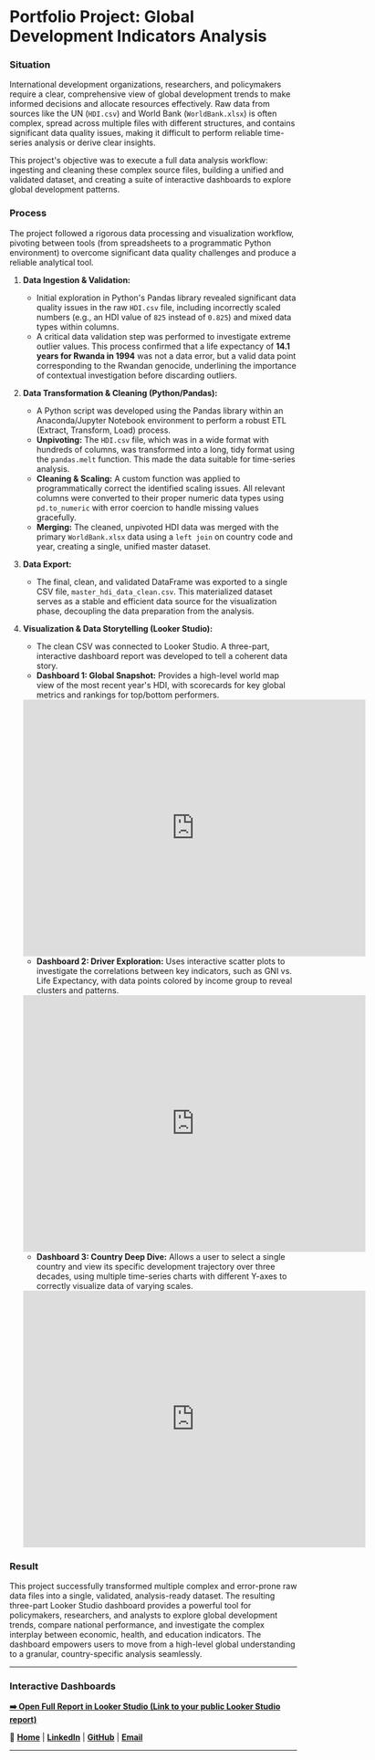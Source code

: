 # Portfolio Project: Global Development Indicators Analysis

### Situation
International development organizations, researchers, and policymakers require a clear, comprehensive view of global development trends to make informed decisions and allocate resources effectively. Raw data from sources like the UN (`HDI.csv`) and World Bank (`WorldBank.xlsx`) is often complex, spread across multiple files with different structures, and contains significant data quality issues, making it difficult to perform reliable time-series analysis or derive clear insights.

This project's objective was to execute a full data analysis workflow: ingesting and cleaning these complex source files, building a unified and validated dataset, and creating a suite of interactive dashboards to explore global development patterns.

### Process
The project followed a rigorous data processing and visualization workflow, pivoting between tools (from spreadsheets to a programmatic Python environment) to overcome significant data quality challenges and produce a reliable analytical tool.

1.  **Data Ingestion & Validation:**
    * Initial exploration in Python's Pandas library revealed significant data quality issues in the raw `HDI.csv` file, including incorrectly scaled numbers (e.g., an HDI value of `825` instead of `0.825`) and mixed data types within columns.
    * A critical data validation step was performed to investigate extreme outlier values. This process confirmed that a life expectancy of **14.1 years for Rwanda in 1994** was not a data error, but a valid data point corresponding to the Rwandan genocide, underlining the importance of contextual investigation before discarding outliers.

2.  **Data Transformation & Cleaning (Python/Pandas):**
    * A Python script was developed using the Pandas library within an Anaconda/Jupyter Notebook environment to perform a robust ETL (Extract, Transform, Load) process.
    * **Unpivoting:** The `HDI.csv` file, which was in a wide format with hundreds of columns, was transformed into a long, tidy format using the `pandas.melt` function. This made the data suitable for time-series analysis.
    * **Cleaning & Scaling:** A custom function was applied to programmatically correct the identified scaling issues. All relevant columns were converted to their proper numeric data types using `pd.to_numeric` with error coercion to handle missing values gracefully.
    * **Merging:** The cleaned, unpivoted HDI data was merged with the primary `WorldBank.xlsx` data using a `left join` on country code and year, creating a single, unified master dataset.

3.  **Data Export:**
    * The final, clean, and validated DataFrame was exported to a single CSV file, `master_hdi_data_clean.csv`. This materialized dataset serves as a stable and efficient data source for the visualization phase, decoupling the data preparation from the analysis.

4.  **Visualization & Data Storytelling (Looker Studio):**
    * The clean CSV was connected to Looker Studio. A three-part, interactive dashboard report was developed to tell a coherent data story.
    * **Dashboard 1: Global Snapshot:** Provides a high-level world map view of the most recent year's HDI, with scorecards for key global metrics and rankings for top/bottom performers.
      
    <iframe width="600" height="450" src="https://lookerstudio.google.com/embed/reporting/1926d730-a6f8-479f-9f20-0a8f4bb04653/page/tOyOF" frameborder="0" style="border:0" allowfullscreen sandbox="allow-storage-access-by-user-activation allow-scripts allow-same-origin allow-popups allow-popups-to-escape-sandbox"></iframe>

    
    * **Dashboard 2: Driver Exploration:** Uses interactive scatter plots to investigate the correlations between key indicators, such as GNI vs. Life Expectancy, with data points colored by income group to reveal clusters and patterns.
  
     <iframe width="600" height="450" src="https://lookerstudio.google.com/embed/reporting/1926d730-a6f8-479f-9f20-0a8f4bb04653/page/p_ne2olwcptd" frameborder="0" style="border:0" allowfullscreen sandbox="allow-storage-access-by-user-activation allow-scripts allow-same-origin allow-popups allow-popups-to-escape-sandbox"></iframe>

    
    * **Dashboard 3: Country Deep Dive:** Allows a user to select a single country and view its specific development trajectory over three decades, using multiple time-series charts with different Y-axes to correctly visualize data of varying scales.
  
     <iframe width="600" height="450" src="https://lookerstudio.google.com/embed/reporting/1926d730-a6f8-479f-9f20-0a8f4bb04653/page/p_djesq2dptd" frameborder="0" style="border:0" allowfullscreen sandbox="allow-storage-access-by-user-activation allow-scripts allow-same-origin allow-popups allow-popups-to-escape-sandbox"></iframe>

### Result
This project successfully transformed multiple complex and error-prone raw data files into a single, validated, analysis-ready dataset. The resulting three-part Looker Studio dashboard provides a powerful tool for policymakers, researchers, and analysts to explore global development trends, compare national performance, and investigate the complex interplay between economic, health, and education indicators. The dashboard empowers users to move from a high-level global understanding to a granular, country-specific analysis seamlessly.

---

### Interactive Dashboards

[**➡️ Open Full Report in Looker Studio (Link to your public Looker Studio report)**](https://lookerstudio.google.com/s/nBf9-6Lz-ck)

🔗 **[Home](../index.md)** | **[LinkedIn](https://www.linkedin.com/in/righi)** | **[GitHub](https://github.com/righi17)** | **[Email](mailto:gabriel.righi@hotmail.com)**

---
